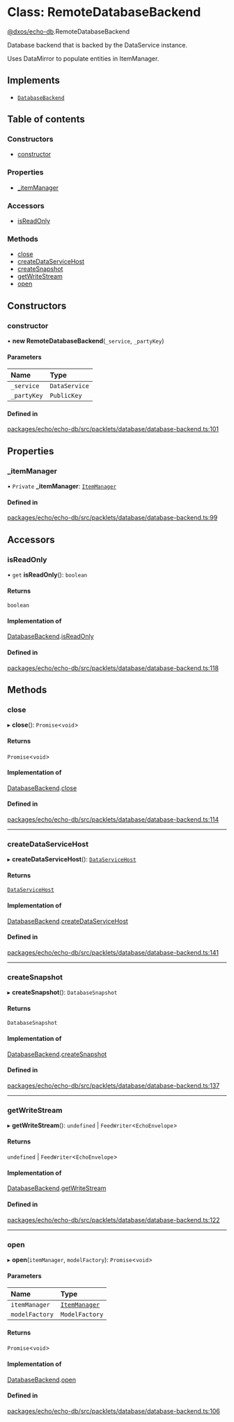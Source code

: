 # Class: RemoteDatabaseBackend

[@dxos/echo-db](../modules/dxos_echo_db.md).RemoteDatabaseBackend

Database backend that is backed by the DataService instance.

Uses DataMirror to populate entities in ItemManager.

## Implements

- [`DatabaseBackend`](../interfaces/dxos_echo_db.DatabaseBackend.md)

## Table of contents

### Constructors

- [constructor](dxos_echo_db.RemoteDatabaseBackend.md#constructor)

### Properties

- [\_itemManager](dxos_echo_db.RemoteDatabaseBackend.md#_itemmanager)

### Accessors

- [isReadOnly](dxos_echo_db.RemoteDatabaseBackend.md#isreadonly)

### Methods

- [close](dxos_echo_db.RemoteDatabaseBackend.md#close)
- [createDataServiceHost](dxos_echo_db.RemoteDatabaseBackend.md#createdataservicehost)
- [createSnapshot](dxos_echo_db.RemoteDatabaseBackend.md#createsnapshot)
- [getWriteStream](dxos_echo_db.RemoteDatabaseBackend.md#getwritestream)
- [open](dxos_echo_db.RemoteDatabaseBackend.md#open)

## Constructors

### constructor

• **new RemoteDatabaseBackend**(`_service`, `_partyKey`)

#### Parameters

| Name | Type |
| :------ | :------ |
| `_service` | `DataService` |
| `_partyKey` | `PublicKey` |

#### Defined in

[packages/echo/echo-db/src/packlets/database/database-backend.ts:101](https://github.com/dxos/dxos/blob/e3b936721/packages/echo/echo-db/src/packlets/database/database-backend.ts#L101)

## Properties

### \_itemManager

• `Private` **\_itemManager**: [`ItemManager`](dxos_echo_db.ItemManager.md)

#### Defined in

[packages/echo/echo-db/src/packlets/database/database-backend.ts:99](https://github.com/dxos/dxos/blob/e3b936721/packages/echo/echo-db/src/packlets/database/database-backend.ts#L99)

## Accessors

### isReadOnly

• `get` **isReadOnly**(): `boolean`

#### Returns

`boolean`

#### Implementation of

[DatabaseBackend](../interfaces/dxos_echo_db.DatabaseBackend.md).[isReadOnly](../interfaces/dxos_echo_db.DatabaseBackend.md#isreadonly)

#### Defined in

[packages/echo/echo-db/src/packlets/database/database-backend.ts:118](https://github.com/dxos/dxos/blob/e3b936721/packages/echo/echo-db/src/packlets/database/database-backend.ts#L118)

## Methods

### close

▸ **close**(): `Promise`<`void`\>

#### Returns

`Promise`<`void`\>

#### Implementation of

[DatabaseBackend](../interfaces/dxos_echo_db.DatabaseBackend.md).[close](../interfaces/dxos_echo_db.DatabaseBackend.md#close)

#### Defined in

[packages/echo/echo-db/src/packlets/database/database-backend.ts:114](https://github.com/dxos/dxos/blob/e3b936721/packages/echo/echo-db/src/packlets/database/database-backend.ts#L114)

___

### createDataServiceHost

▸ **createDataServiceHost**(): [`DataServiceHost`](dxos_echo_db.DataServiceHost.md)

#### Returns

[`DataServiceHost`](dxos_echo_db.DataServiceHost.md)

#### Implementation of

[DatabaseBackend](../interfaces/dxos_echo_db.DatabaseBackend.md).[createDataServiceHost](../interfaces/dxos_echo_db.DatabaseBackend.md#createdataservicehost)

#### Defined in

[packages/echo/echo-db/src/packlets/database/database-backend.ts:141](https://github.com/dxos/dxos/blob/e3b936721/packages/echo/echo-db/src/packlets/database/database-backend.ts#L141)

___

### createSnapshot

▸ **createSnapshot**(): `DatabaseSnapshot`

#### Returns

`DatabaseSnapshot`

#### Implementation of

[DatabaseBackend](../interfaces/dxos_echo_db.DatabaseBackend.md).[createSnapshot](../interfaces/dxos_echo_db.DatabaseBackend.md#createsnapshot)

#### Defined in

[packages/echo/echo-db/src/packlets/database/database-backend.ts:137](https://github.com/dxos/dxos/blob/e3b936721/packages/echo/echo-db/src/packlets/database/database-backend.ts#L137)

___

### getWriteStream

▸ **getWriteStream**(): `undefined` \| `FeedWriter`<`EchoEnvelope`\>

#### Returns

`undefined` \| `FeedWriter`<`EchoEnvelope`\>

#### Implementation of

[DatabaseBackend](../interfaces/dxos_echo_db.DatabaseBackend.md).[getWriteStream](../interfaces/dxos_echo_db.DatabaseBackend.md#getwritestream)

#### Defined in

[packages/echo/echo-db/src/packlets/database/database-backend.ts:122](https://github.com/dxos/dxos/blob/e3b936721/packages/echo/echo-db/src/packlets/database/database-backend.ts#L122)

___

### open

▸ **open**(`itemManager`, `modelFactory`): `Promise`<`void`\>

#### Parameters

| Name | Type |
| :------ | :------ |
| `itemManager` | [`ItemManager`](dxos_echo_db.ItemManager.md) |
| `modelFactory` | `ModelFactory` |

#### Returns

`Promise`<`void`\>

#### Implementation of

[DatabaseBackend](../interfaces/dxos_echo_db.DatabaseBackend.md).[open](../interfaces/dxos_echo_db.DatabaseBackend.md#open)

#### Defined in

[packages/echo/echo-db/src/packlets/database/database-backend.ts:106](https://github.com/dxos/dxos/blob/e3b936721/packages/echo/echo-db/src/packlets/database/database-backend.ts#L106)
